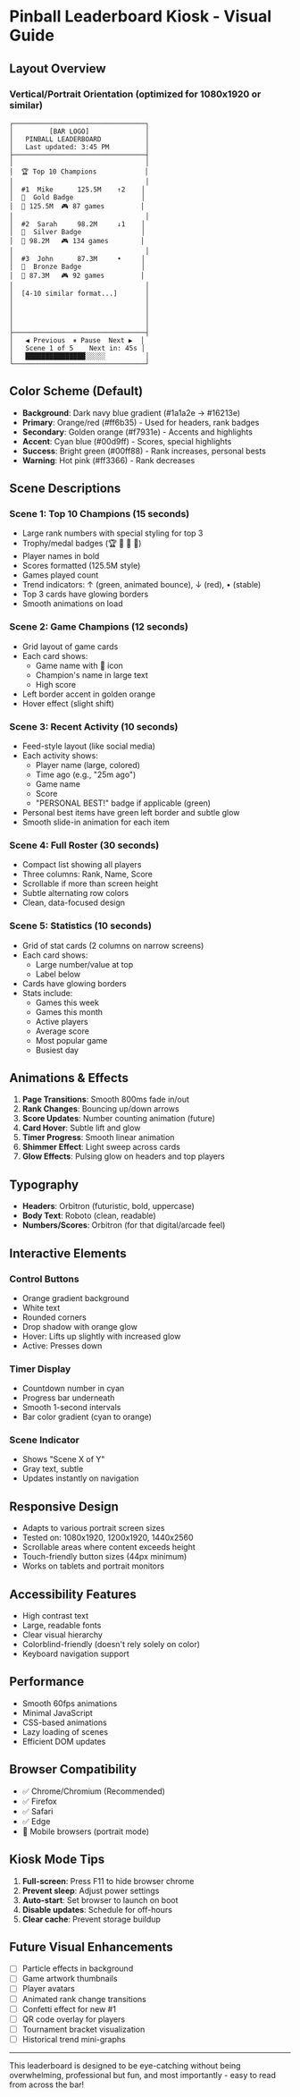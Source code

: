 # Pinball Leaderboard Kiosk - Visual Guide

## Layout Overview

### Vertical/Portrait Orientation (optimized for 1080x1920 or similar)

```
┌─────────────────────────────────┐
│         [BAR LOGO]              │
│   PINBALL LEADERBOARD           │
│   Last updated: 3:45 PM         │
├─────────────────────────────────┤
│                                 │
│  🏆 Top 10 Champions            │
│                                 │
│  #1  Mike      125.5M    ↑2    │
│  👑  Gold Badge                 │
│  💯 125.5M  🎮 87 games         │
│                                 │
│  #2  Sarah     98.2M     ↓1    │
│  🥈  Silver Badge               │
│  💯 98.2M   🎮 134 games        │
│                                 │
│  #3  John      87.3M     •     │
│  🥉  Bronze Badge               │
│  💯 87.3M   🎮 92 games         │
│                                 │
│  [4-10 similar format...]       │
│                                 │
│                                 │
│                                 │
│                                 │
├─────────────────────────────────┤
│   ◀ Previous  ⏸ Pause  Next ▶  │
│   Scene 1 of 5    Next in: 45s │
│   ███████████████░░░░░          │
└─────────────────────────────────┘
```

## Color Scheme (Default)

- **Background**: Dark navy blue gradient (#1a1a2e → #16213e)
- **Primary**: Orange/red (#ff6b35) - Used for headers, rank badges
- **Secondary**: Golden orange (#f7931e) - Accents and highlights
- **Accent**: Cyan blue (#00d9ff) - Scores, special highlights
- **Success**: Bright green (#00ff88) - Rank increases, personal bests
- **Warning**: Hot pink (#ff3366) - Rank decreases

## Scene Descriptions

### Scene 1: Top 10 Champions (15 seconds)
- Large rank numbers with special styling for top 3
- Trophy/medal badges (🏆 👑 🥈 🥉)
- Player names in bold
- Scores formatted (125.5M style)
- Games played count
- Trend indicators: ↑ (green, animated bounce), ↓ (red), • (stable)
- Top 3 cards have glowing borders
- Smooth animations on load

### Scene 2: Game Champions (12 seconds)
- Grid layout of game cards
- Each card shows:
  - Game name with 🎯 icon
  - Champion's name in large text
  - High score
- Left border accent in golden orange
- Hover effect (slight shift)

### Scene 3: Recent Activity (10 seconds)
- Feed-style layout (like social media)
- Each activity shows:
  - Player name (large, colored)
  - Time ago (e.g., "25m ago")
  - Game name
  - Score
  - "PERSONAL BEST!" badge if applicable (green)
- Personal best items have green left border and subtle glow
- Smooth slide-in animation for each item

### Scene 4: Full Roster (30 seconds)
- Compact list showing all players
- Three columns: Rank, Name, Score
- Scrollable if more than screen height
- Subtle alternating row colors
- Clean, data-focused design

### Scene 5: Statistics (10 seconds)
- Grid of stat cards (2 columns on narrow screens)
- Each card shows:
  - Large number/value at top
  - Label below
- Cards have glowing borders
- Stats include:
  - Games this week
  - Games this month
  - Active players
  - Average score
  - Most popular game
  - Busiest day

## Animations & Effects

1. **Page Transitions**: Smooth 800ms fade in/out
2. **Rank Changes**: Bouncing up/down arrows
3. **Score Updates**: Number counting animation (future)
4. **Card Hover**: Subtle lift and glow
5. **Timer Progress**: Smooth linear animation
6. **Shimmer Effect**: Light sweep across cards
7. **Glow Effects**: Pulsing glow on headers and top players

## Typography

- **Headers**: Orbitron (futuristic, bold, uppercase)
- **Body Text**: Roboto (clean, readable)
- **Numbers/Scores**: Orbitron (for that digital/arcade feel)

## Interactive Elements

### Control Buttons
- Orange gradient background
- White text
- Rounded corners
- Drop shadow with orange glow
- Hover: Lifts up slightly with increased glow
- Active: Presses down

### Timer Display
- Countdown number in cyan
- Progress bar underneath
- Smooth 1-second intervals
- Bar color gradient (cyan to orange)

### Scene Indicator
- Shows "Scene X of Y"
- Gray text, subtle
- Updates instantly on navigation

## Responsive Design

- Adapts to various portrait screen sizes
- Tested on: 1080x1920, 1200x1920, 1440x2560
- Scrollable areas where content exceeds height
- Touch-friendly button sizes (44px minimum)
- Works on tablets and portrait monitors

## Accessibility Features

- High contrast text
- Large, readable fonts
- Clear visual hierarchy
- Colorblind-friendly (doesn't rely solely on color)
- Keyboard navigation support

## Performance

- Smooth 60fps animations
- Minimal JavaScript
- CSS-based animations
- Lazy loading of scenes
- Efficient DOM updates

## Browser Compatibility

- ✅ Chrome/Chromium (Recommended)
- ✅ Firefox
- ✅ Safari
- ✅ Edge
- 📱 Mobile browsers (portrait mode)

## Kiosk Mode Tips

1. **Full-screen**: Press F11 to hide browser chrome
2. **Prevent sleep**: Adjust power settings
3. **Auto-start**: Set browser to launch on boot
4. **Disable updates**: Schedule for off-hours
5. **Clear cache**: Prevent storage buildup

## Future Visual Enhancements

- [ ] Particle effects in background
- [ ] Game artwork thumbnails
- [ ] Player avatars
- [ ] Animated rank change transitions
- [ ] Confetti effect for new #1
- [ ] QR code overlay for players
- [ ] Tournament bracket visualization
- [ ] Historical trend mini-graphs

---

This leaderboard is designed to be eye-catching without being overwhelming, professional but fun, and most importantly - easy to read from across the bar!
